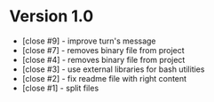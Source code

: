 # Version 1.0

 - [close #9] - improve turn's message
 - [close #7] - removes binary file from project
 - [close #4] - removes binary file from project
 - [close #3] - use external libraries for bash utilities
 - [close #2] - fix readme file with right content
 - [close #1] - split files
